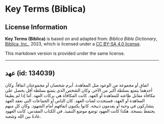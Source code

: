 # Key Terms (Biblica)

## License Information

**Key Terms (Biblica)** is based on and adapted from: _Biblica Bible Dictionary_, [Biblica, Inc.](https://www.biblica.com/), 2023, which is licensed under a [CC BY-SA 4.0 license](https://creativecommons.org/licenses/by-sa/4.0/legalcode.en).

This markdown version is provided under the same license.



--------------------------------

## عهد (id: 134039)

اتفاق أو مجموعة من الوعود مثل المعاهدة. أبرم شخصان أو مجموعتان اتفاقاً. وكان أحدهما يتمتع بسلطة أكبر من الآخر. وكان الشخص الذي يتمتع بسلطة أقل يحصل على مكافأة مقابل طاعته للمعاهدة أو العهد. كانت المكافأة هي بركات العهد. أما إذا لم يطيعا المعاهدة أو العهد، فستحدث لعنات العهد. كان الناس أو الجماعات التي تعقد العهد يتشاركون في وجبة أو يقدمون ذبيحة. كانوا يكتبون اتفاقهم أمام الشهود. وكان كل منهم يحتفظ بنسخة. هكذا كانت العهود توضع موضع التنفيذ. في الكتاب المقدس، كانت العهود عادةً بين الله وشعبه.


